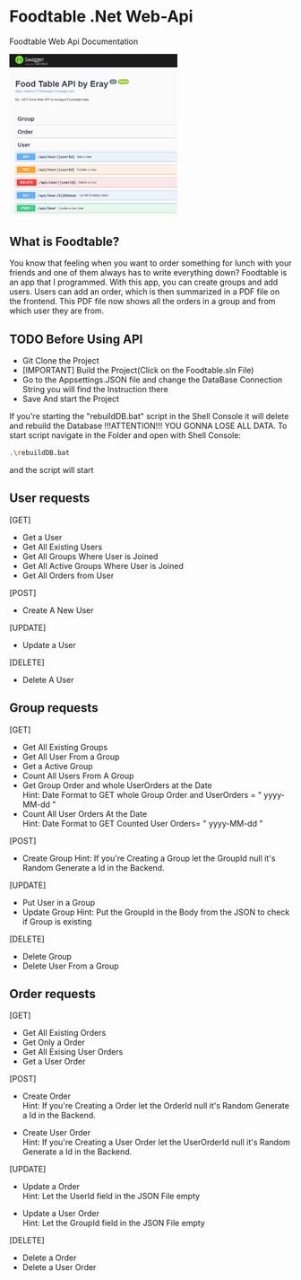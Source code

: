 # Foodtable .Net Web-Api
Foodtable Web Api Documentation

<img src="/image.png" width="300"/>


## What is Foodtable?

You know that feeling when you want to order something for lunch with your friends and one of them always has to write everything down?
Foodtable is an app that I programmed. With this app, you can create groups and add users. Users can add an order, which is then summarized in a PDF file on the frontend. This PDF file now shows all the orders in a group and from which user they are from.

## TODO Before Using API 
- Git Clone the Project
- [IMPORTANT] Build the Project(Click on the Foodtable.sln File)
- Go to the Appsettings.JSON file and change the DataBase Connection String you will find the Instruction there
- Save And start the Project

If you're starting the "rebuildDB.bat" script in the Shell Console it will delete and rebuild the Database !!!ATTENTION!!! YOU GONNA LOSE ALL DATA. 
To start script navigate in the Folder and open with Shell Console:

```bash
.\rebuildDB.bat
```
and the script will start


## User requests

[GET]
- Get a User 
- Get All Existing Users 
- Get All Groups Where User is Joined 
- Get All Active Groups Where User is Joined 
- Get All Orders from User 


[POST]
- Create A New User


[UPDATE]
- Update a User


[DELETE]
- Delete A User







## Group requests 

[GET]
- Get All Existing Groups 
- Get All User From a Group 
- Get a Active Group 
- Count All Users From A Group
- Get Group Order and whole UserOrders at the Date <br/>
Hint: Date Format to GET whole Group Order and UserOrders = " yyyy-MM-dd "
- Count All User Orders At the Date <br/>
Hint: Date Format to GET Counted User Orders= " yyyy-MM-dd "


[POST]
- Create Group
Hint: If you're Creating a Group let the GroupId null it's Random Generate a Id in the Backend.


[UPDATE]
- Put User in a Group 
- Update Group
Hint: Put the GroupId in the Body from the JSON to check if Group is existing


[DELETE]
- Delete Group
- Delete User From a Group 







## Order requests

[GET]
- Get All Existing Orders
- Get Only a Order
- Get All Exising User Orders 
- Get a User Order 

[POST]
- Create Order <br/>
Hint: If you're Creating a Order let the OrderId null it's Random Generate a Id in the Backend.

- Create User Order <br/>
Hint: If you're Creating a User Order let the UserOrderId null it's Random Generate a Id in the Backend.


[UPDATE]
- Update a Order <br/>
Hint: Let the UserId field in the JSON File empty

- Update a  User Order <br/>
Hint: Let the GroupId field in the JSON File empty


[DELETE]
- Delete a Order 
- Delete a User Order

